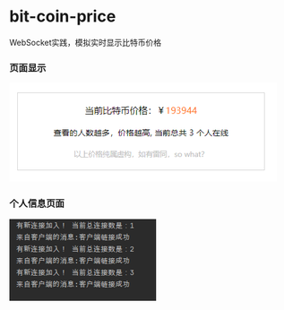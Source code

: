 # bit-coin-price
WebSocket实践，模拟实时显示比特币价格

### 页面显示
![页面显示](https://github.com/zhoudyme/bit-coin-price/blob/master/screenshot/%E9%A1%B5%E9%9D%A2%E6%98%BE%E7%A4%BA.png)

### 个人信息页面
![后台日志](https://github.com/zhoudyme/bit-coin-price/blob/master/screenshot/%E5%90%8E%E5%8F%B0%E6%97%A5%E5%BF%97.png)
